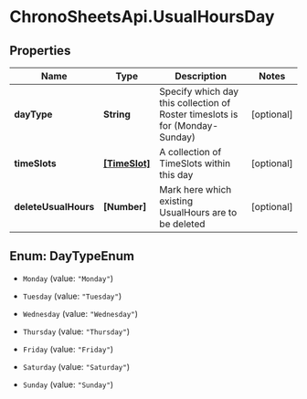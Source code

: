 # ChronoSheetsApi.UsualHoursDay

## Properties

Name | Type | Description | Notes
------------ | ------------- | ------------- | -------------
**dayType** | **String** | Specify which day this collection of Roster timeslots is for (Monday-Sunday) | [optional] 
**timeSlots** | [**[TimeSlot]**](TimeSlot.md) | A collection of TimeSlots within this day | [optional] 
**deleteUsualHours** | **[Number]** | Mark here which existing UsualHours are to be deleted | [optional] 



## Enum: DayTypeEnum


* `Monday` (value: `"Monday"`)

* `Tuesday` (value: `"Tuesday"`)

* `Wednesday` (value: `"Wednesday"`)

* `Thursday` (value: `"Thursday"`)

* `Friday` (value: `"Friday"`)

* `Saturday` (value: `"Saturday"`)

* `Sunday` (value: `"Sunday"`)





